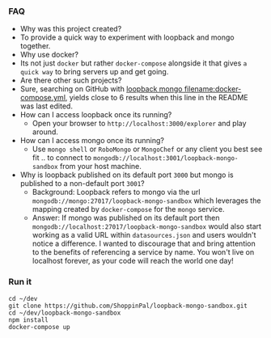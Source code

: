 ### FAQ
* Why was this project created?
 * To provide a quick way to experiment with loopback and mongo together.
* Why use docker?
 * Its not just `docker` but rather `docker-compose` alongside it that gives `a quick way` to bring servers up and get going.
* Are there other such projects?
 * Sure, searching on GitHub with [loopback mongo filename:docker-compose.yml](https://github.com/search?utf8=%E2%9C%93&q=mongo+filename%3Adocker-compose.yml+loopback&type=Code&ref=searchresults), yields close to 6 results when this line in the README was last edited.
* How can I access loopback once its running?
  * Open your browser to `http://localhost:3000/explorer` and play around.
* How can I access mongo once its running?
  * Use `mongo shell` or `RoboMongo` or `MongoChef` or any client you best see fit .. to connect to `mongodb://localhost:3001/loopback-mongo-sandbox` from your host machine.
* Why is loopback published on its default port `3000` but mongo is published to a non-default port `3001`?
  * Background: Loopback refers to mongo via the url `mongodb://mongo:27017/loopback-mongo-sandbox` which leverages the mapping created by `docker-compose` for the `mongo` service.
  * Answer: If mongo was published on its default port then `mongodb://localhost:27017/loopback-mongo-sandbox` would also start working as a valid URL within `datasources.json` and users wouldn't notice a difference. I wanted to discourage that and bring attention to the benefits of referencing a service by name. You won't live on localhost forever, as your code will reach the world one day!

### Run it

```
cd ~/dev
git clone https://github.com/ShoppinPal/loopback-mongo-sandbox.git
cd ~/dev/loopback-mongo-sandbox
npm install
docker-compose up
```
